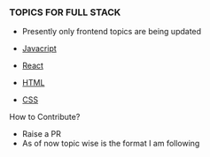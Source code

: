 ### TOPICS FOR FULL STACK

- Presently only frontend topics are being updated

- [Javacript](https://github.com/albseb511/fsd/blob/master/javascript.md)
- [React](https://github.com/albseb511/fsd/blob/master/react.md)
- [HTML](#)
- [CSS](#)

How to Contribute?

- Raise a PR
- As of now topic wise is the format I am following